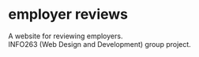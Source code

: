 # employer reviews
A website for reviewing employers.\
INFO263 (Web Design and Development) group project.
